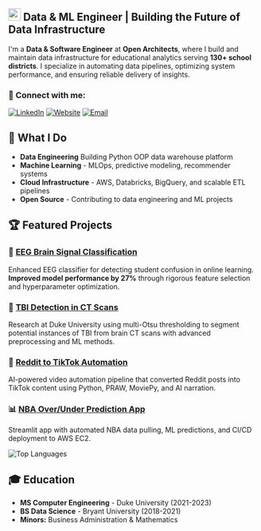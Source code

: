 ## <img src="https://media.giphy.com/media/26tn33aiTi1jkl6H6/giphy.gif" width="25px"> Data & ML Engineer | Building the Future of Data Infrastructure

I'm a **Data & Software Engineer** at **Open Architects**, where I build and maintain data infrastructure for educational analytics serving **130+ school districts**. I specialize in automating data pipelines, optimizing system performance, and ensuring reliable delivery of insights.

### 🔗 Connect with me:
[![LinkedIn](https://img.shields.io/badge/-LinkedIn-blue?style=flat-square&logo=linkedin&logoColor=white)](https://www.linkedin.com/in/alexbzdel)
[![Website](https://img.shields.io/badge/-Website-6366f1?style=flat-square&logo=website&logoColor=white)](https://alexbzdel.com/)
[![Email](https://img.shields.io/badge/-Email-red?style=flat-square&logo=gmail&logoColor=white)](mailto:abzdel25@gmail.com)

## 🎯 What I Do
- **Data Engineering** Building Python OOP data warehouse platform
- **Machine Learning** - MLOps, predictive modeling, recommender systems
- **Cloud Infrastructure** - AWS, Databricks, BigQuery, and scalable ETL pipelines
- **Open Source** - Contributing to data engineering and ML projects

## 🏆 Featured Projects

### 🧠 [EEG Brain Signal Classification](https://github.com/abzdel/BCI-EEG-Classification)
Enhanced EEG classifier for detecting student confusion in online learning. **Improved model performance by 27%** through rigorous feature selection and hyperparameter optimization.

### 🏥 [TBI Detection in CT Scans](https://github.com/abzdel)
Research at Duke University using multi-Otsu thresholding to segment potential instances of TBI from brain CT scans with advanced preprocessing and ML methods.

### 🤖 [Reddit to TikTok Automation](https://www.tiktok.com/@redditreels.daily)
AI-powered video automation pipeline that converted Reddit posts into TikTok content using Python, PRAW, MoviePy, and AI narration.

### 📊 [NBA Over/Under Prediction App](https://github.com/abzdel/NBA_Over_Under_Prediction_App)
Streamlit app with automated NBA data pulling, ML predictions, and CI/CD deployment to AWS EC2.

![Top Languages](https://github-readme-stats.vercel.app/api/top-langs/?username=abzdel&layout=compact&theme=radical)

## 🎓 Education
- **MS Computer Engineering** - Duke University (2021-2023)
- **BS Data Science** - Bryant University (2018-2021)
- **Minors:** Business Administration & Mathematics
